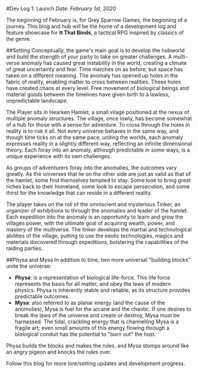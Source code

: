 #Dev Log 1: Launch
*Date: February 1st, 2020*

The beginning of February is, for Grey Sparrow Games, the beginning of a journey. This blog and hub will be the home of a development log and feature showcase for **It That Binds**, a tactical RPG inspired by classics of the genre. 

##Setting
Conceptually, the game's main goal is to develop the hubworld and build the strength of your party to take on greater challenges. A multi-verse anomaly has caused great instability in the world, creating a climate of great uncertainty and fear. Time marches on as before, but space has taken on a different meaning. The anomaly has opened up holes in the fabric of reality, enabling matter to cross between realities. These holes have created chaos at every level. Free movement of biological beings and material goods between the timelines have given birth to a lawless, unpredictable landscape.

The Player sits in Hearken Hamlet, a small vilage positioned at the nexus of multiple anomaly structures. The village, once lowly, has become somewhat of a hub for those with a sense for adventure. To cross through the holes in reality is to risk it all. Not every universe behaves in the same way, and though time ticks on at the same pace, uniting the worlds, each anomaly expresses reality in a slightly different way, reflecting an infinite dimensional theory. Each foray into an anomaly, although predictable in some ways, is a unique experience with its own challenges. 

As groups of adventurers foray into the anomalies, the outcomes vary greatly. As the universes that lie on the other side are just as valid as that of the hamlet, some find themselves tempted to stay. Some look to bring great riches back to their homeland, some look to escape persecution, and some thirst for the knowledge that can reside in a different reality.

The player takes on the roll of the omniscient and mysterious Tinker, an organizer of exhibitions to through the anomalies and leader of the hamlet. Each expedition into the anomaly is an opportunity to learn and grow the villages power, with the ultimate goal of acquiring wealth, power, and mastery of the multiverse. The tinker develops the martial and technological abilities of the village, putting to use the exotic technologies, magics and materials discovered through expeditions, bolstering the capabilities of the raiding parties. 

##Physa and Mysa
In addition to time, two more universal "building blocks" unite the universe:
 - **Physa**: is a representation of biological life-force. This life force represents the basis for all matter, and obey the laws of modern physics. Physa is inherently stable and reliable, as its structure provides predictable outcomes.
 - **Mysa**: also referred to as planar energy (and the cause of the anomolies), Mysa is fuel for the arcane and the chaotic. If one desires to break the laws of the universe and create or destroy, Mysa must be harnessed. The tidal, crackling energy that is channelling Mysa is a fragile art; even small amounts of this energy flowing through a biological conduit has the potential to "burn out" the host. 
 
 Physa builds the blocks and makes the rules, and Mysa stomps around like an angry pigeon and knocks the rules over.
 
 Follow this blog for more lore/setting updates and development progress.

